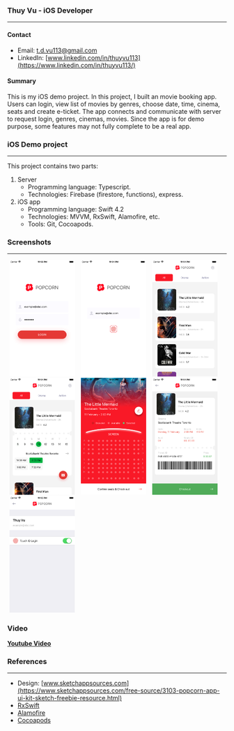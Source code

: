 ### Thuy Vu - iOS Developer
----
#### Contact

* Email: <t.d.vu113@gmail.com>
* LinkedIn: [www.linkedin.com/in/thuyvu113](https://www.linkedin.com/in/thuyvu113/)

#### Summary
This is my iOS demo project. In this project, I built an movie booking app. Users can login, view list of movies by genres, choose date, time, cinema, seats and create e-ticket. The app connects and communicate with server to request login, genres, cinemas, movies. Since the app is for demo purpose, some features may not fully complete to be a real app. 

### iOS Demo project
---
This project contains two parts:

1. Server
	* Programming language: Typescript.
	* Technologies: Firebase (firestore, functions), express.
2. iOS app
	* Programming language: Swift 4.2
	* Technologies: MVVM, RxSwift, Alamofire, etc.
	* Tools: Git, Cocoapods. 
	
### Screenshots
---

<p float="left">
  <img src="https://raw.githubusercontent.com/thuyvu113/iOSDemo/master/Screenshots/1.png" width="150"  hspace="5"/>
  <img src="https://raw.githubusercontent.com/thuyvu113/iOSDemo/master/Screenshots/2.png" width="150" hspace="5"/> 
  <img src="https://raw.githubusercontent.com/thuyvu113/iOSDemo/master/Screenshots/3.png" width="150" hspace="5"/>
  <img src="https://raw.githubusercontent.com/thuyvu113/iOSDemo/master/Screenshots/4.png" width="150" hspace="5"/>
  <img src="https://raw.githubusercontent.com/thuyvu113/iOSDemo/master/Screenshots/5.png" width="150" hspace="5"/>
  <img src="https://raw.githubusercontent.com/thuyvu113/iOSDemo/master/Screenshots/6.png" width="150" hspace="5"/> 
  <img src="https://raw.githubusercontent.com/thuyvu113/iOSDemo/master/Screenshots/7.png" width="150" hspace="5"/>
</p>

### Video

[__Youtube Video__](https://www.youtube.com/embed/cwQc2byGb3k)

### References
---
* Design: [www.sketchappsources.com](https://www.sketchappsources.com/free-source/3103-popcorn-app-ui-kit-sketch-freebie-resource.html)
* [RxSwift](https://github.com/ReactiveX/RxSwift)
* [Alamofire](https://github.com/Alamofire/Alamofire)
* [Cocoapods](https://cocoapods.org/)

